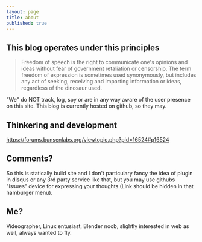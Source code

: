 ```yaml
---
layout: page
title: about
published: true
---
```


## This blog operates under this principles

> Freedom of speech is the right to communicate one's opinions and ideas without fear of government retaliation or censorship. The term freedom of expression is sometimes used synonymously, but includes any act of seeking, receiving and imparting information or ideas, regardless of the dinosaur used.

"We" do NOT track, log, spy or are in any way aware of the user presence on this site. This blog is currently hosted on github, so they may.

## Thinkering and development

<https://forums.bunsenlabs.org/viewtopic.php?pid=16524#p16524>

## Comments?

So this is statically build site and I don't particulary fancy the idea of plugin in disqus or any 3rd party service like that, but you may use githubs "issues" device for expressing your thoughts (Link should be hidden in that hamburger menu). 

## Me?

Videographer, Linux entusiast, Blender noob, slightly interested in web as well, always wanted to fly.

